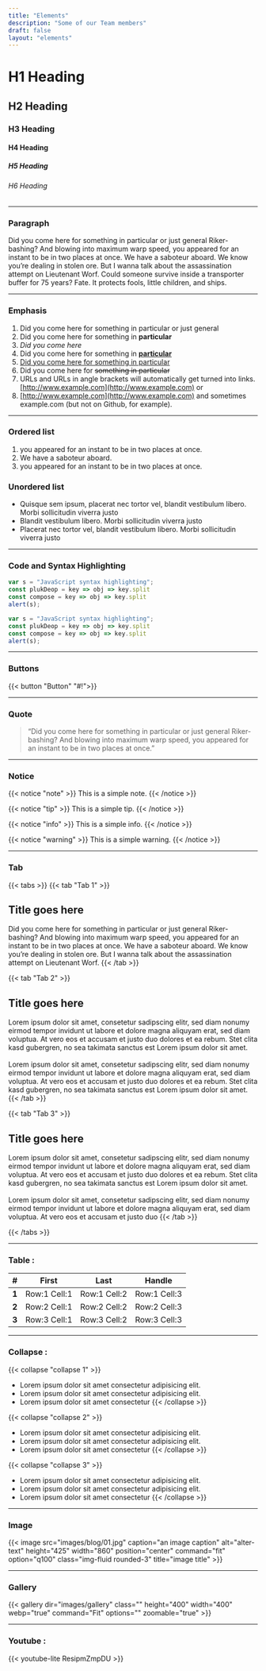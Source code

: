 ```yaml
---
title: "Elements"
description: "Some of our Team members"
draft: false
layout: "elements"
---
```


# H1 Heading 
## H2 Heading 
### H3 Heading 
#### H4 Heading 
##### H5 Heading 
###### H6 Heading 
<hr>

### Paragraph
Did you come here for something in particular or just general Riker-bashing? And blowing into maximum warp speed, you appeared for an instant to be in two places at once. We have a saboteur aboard. We know you’re dealing in stolen ore. But I wanna talk about the assassination attempt on Lieutenant Worf. Could someone survive inside a transporter buffer for 75 years? Fate. It protects fools, little children, and ships.
<hr>

### Emphasis
1. Did you come here for something in particular or just general
2. Did you come here for something in **particular**
3. *Did you come here*
4. Did you come here for something in <u>**particular**</u> 
5. <u>Did you come here for something in particular </u>
6. Did you come here for ~~something in particular~~ 
7. URLs and URLs in angle brackets will automatically get turned into links. <u>[http://www.example.com](http://www.example.com)</u>    or 
8. <u>[http://www.example.com](http://www.example.com)</u> and sometimes example.com (but not on Github, for example).
<hr>

### Ordered list
1.  you appeared for an instant to be in two places at once.
2.  We have a saboteur aboard. 
3.  you appeared for an instant to be in two places at once.

</hr>

### Unordered list
* Quisque sem ipsum, placerat nec tortor vel, blandit vestibulum libero. Morbi sollicitudin viverra justo
* Blandit vestibulum libero. Morbi sollicitudin viverra justo
* Placerat nec tortor vel, blandit vestibulum libero. Morbi sollicitudin viverra justo
<hr>

### Code and Syntax Highlighting
``` javascript
var s = "JavaScript syntax highlighting";
const plukDeop = key => obj => key.split
const compose = key => obj => key.split
alert(s);
```
``` javascript
var s = "JavaScript syntax highlighting";
const plukDeop = key => obj => key.split
const compose = key => obj => key.split
alert(s);
```
<hr>

### Buttons
{{< button "Button" "#!">}} 
<hr>

### Quote
> “Did you come here for something in particular or just general Riker-bashing? And blowing into maximum warp speed, you appeared for an instant to be in two places at once.” 
<hr>

### Notice
{{< notice "note" >}}
  This is a simple note.
{{< /notice >}}

{{< notice "tip" >}}
  This is a simple tip.
{{< /notice >}}

{{< notice "info" >}}
  This is a simple info.
{{< /notice >}}

{{< notice "warning" >}}
  This is a simple warning.
{{< /notice >}}
<hr>

### Tab
{{< tabs >}}
  {{< tab "Tab 1" >}}
  ## Title goes here
  Did you come here for something in particular or just general Riker-bashing? And blowing into maximum warp speed, you appeared for an instant to be in two places at once. We have a saboteur aboard. We know you’re dealing in stolen ore. But I wanna talk about the assassination attempt on Lieutenant Worf. 
  {{< /tab >}}

  {{< tab "Tab 2" >}}
   ## Title goes here
  Lorem ipsum dolor sit amet, consetetur sadipscing elitr, sed diam nonumy eirmod tempor invidunt ut labore et dolore magna aliquyam erat, sed diam voluptua. At vero eos et accusam et justo duo dolores et ea rebum. Stet clita kasd gubergren, no sea takimata sanctus est Lorem ipsum dolor sit amet. <br> <br> Lorem ipsum dolor sit amet, consetetur sadipscing elitr, sed diam nonumy eirmod tempor invidunt ut labore et dolore magna aliquyam erat, sed diam voluptua. At vero eos et accusam et justo duo dolores et ea rebum. Stet clita kasd gubergren, no sea takimata sanctus est Lorem ipsum dolor sit amet.
  {{< /tab >}}

  {{< tab "Tab 3" >}}
   ## Title goes here
  Lorem ipsum dolor sit amet, consetetur sadipscing elitr, sed diam nonumy eirmod tempor invidunt ut labore et dolore magna aliquyam erat, sed diam voluptua. At vero eos et accusam et justo duo dolores et ea rebum. Stet clita kasd gubergren, no sea takimata sanctus est Lorem ipsum dolor sit amet.<br> <br>
  Lorem ipsum dolor sit amet, consetetur sadipscing elitr, sed diam nonumy eirmod tempor invidunt ut labore et dolore magna aliquyam erat, sed diam voluptua. At vero eos et accusam et justo duo 
  {{< /tab >}}

{{< /tabs >}}
<hr>

### Table :
| #           | First             | Last              | Handle  |
| :-----------: | :-------------:     |:-------------:    | :-----:|
| **1**      | Row:1 Cell:1      | Row:1 Cell:2      | Row:1 Cell:3 |
| **2**      | Row:2 Cell:1      | Row:2 Cell:2      |   Row:2 Cell:3 |
| **3**      | Row:3 Cell:1      | Row:3 Cell:2      |    Row:3 Cell:3 |
<hr>

### Collapse :
 {{< collapse "collapse 1" >}}
  * Lorem ipsum dolor sit amet consectetur adipisicing elit.
  * Lorem ipsum dolor sit amet consectetur adipisicing elit.
  * Lorem ipsum dolor sit amet consectetur
 {{< /collapse >}}

  {{< collapse "collapse 2" >}}
  * Lorem ipsum dolor sit amet consectetur adipisicing elit.
  * Lorem ipsum dolor sit amet consectetur adipisicing elit.
  * Lorem ipsum dolor sit amet consectetur
 {{< /collapse >}}

  {{< collapse "collapse 3" >}}
  * Lorem ipsum dolor sit amet consectetur adipisicing elit.
  * Lorem ipsum dolor sit amet consectetur adipisicing elit.
  * Lorem ipsum dolor sit amet consectetur
 {{< /collapse >}}
<hr>

### Image
{{< image src="images/blog/01.jpg" caption="an image caption" alt="alter-text" height="425" width="860" position="center" command="fit" option="q100" class="img-fluid rounded-3" title="image title" >}}
<hr>

### Gallery
{{< gallery dir="images/gallery" class="" height="400" width="400" webp="true" command="Fit" options="" zoomable="true" >}}
<hr>

### Youtube :
{{< youtube-lite ResipmZmpDU >}}
